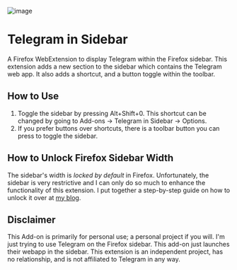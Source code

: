 ![image](/icons/48x48.png)

# Telegram in Sidebar

A Firefox WebExtension to display Telegram within the Firefox sidebar. This extension adds a new section to the sidebar which contains the Telegram web app. It also adds a shortcut, and a button toggle within the toolbar.

## How to Use

1. Toggle the sidebar by pressing Alt+Shift+0. This shortcut can be changed by going to Add-ons -> Telegram in Sidebar -> Options.
2. If you prefer buttons over shortcuts, there is a toolbar button you can press to toggle the sidebar.

## How to Unlock Firefox Sidebar Width

The sidebar's width is *locked by default* in Firefox. Unfortunately, the sidebar is very restrictive and I can only do so much to enhance the functionality of this extension. I put together a step-by-step guide on how to unlock it over at [my blog](https://stressed.dev/unlock-max-width-of-firefoxs-sidebar/).

## Disclaimer

This Add-on is primarily for personal use; a personal project if you will. I'm just trying to use Telegram on the Firefox sidebar. This add-on just launches their webapp in the sidebar. This extension is an independent project, has no relationship, and is not affiliated to Telegram in any way.